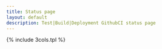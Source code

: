 ```yaml
---
title: Status page
layout: default
description: Test|Build|Deployment GithubCI status page
---
```


{% include 3cols.tpl %}
